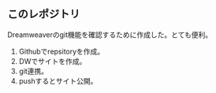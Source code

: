 ## このレポジトリ

Dreamweaverのgit機能を確認するために作成した。とても便利。

1. Githubでrepsitoryを作成。
2. DWでサイトを作成。
3. git連携。
4. pushするとサイト公開。